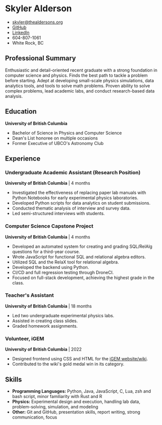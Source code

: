 # Skyler Alderson

* [skyler@thealdersons.org](mailto:skyler@thealdersons.org)
* [GitHub](https://github.com/Finkch)
* [LinkedIn](https://www.linkedin.com/in/skyler-alderson-b91a2a30b/)
* 604-807-1061
* White Rock, BC


## Professional Summary

Enthusiastic and detail-oriented recent graduate with a strong foundation in computer science and physics. Finds the best path to tackle a problem before starting. Adept at developing small-scale physics simulations, data analytics tools, and tools to solve math problems. Proven ability to solve complex problems, lead academic labs, and conduct research-based data analysis.


## Education

**University of British Columbia**
- Bachelor of Science in Physics and Computer Science
- Dean's List honoree on multiple occasions
- Former Executive of UBCO's Astronomy Club


## Experience

### Undergraduate Academic Assistant (Research Position)
**University of British Columbia** | 4 months
- Investigated the effectiveness of replacing paper lab manuals with Python Notebooks for early experimental physics laboratories.
- Developed Python scripts for data analytics on student submissions.
- Conducted thematic analysis of interview and survey data.
- Led semi-structured interviews with students.

### Computer Science Capstone Project
**University of British Columbia** | 4 months
- Developed an automated system for creating and grading SQL/RelAlg questions for a third-year course.
- Wrote JavaScript for functional SQL and relational algebra editors.
- Utilized SQL and the RelaX tool for relational algebra.
- Developed the backend using Python.
- CI/CD and full regression testing through DroneCI.
- Focused on full-stack development, achieving the highest grade in the class.

### Teacher's Assistant
**University of British Columbia** | 18 months
- Led two undergraduate experimental physics labs.
- Assisted in creating class slides.
- Graded homework assignments.

### Volunteer, iGEM
**University of British Columbia** | 2022
- Designed frontend using CSS and HTML for the [iGEM website/wiki](https://2022.igem.wiki/ubc-okanagan/).
- Contributed to the wiki's gold medal win in its category.


## Skills

- **Programming Languages:** Python, Java, JavaScript, C, Lua, zsh and bash script, minor familiarity with Rust and R
- **Physics:** Experimental design and execution, handling lab data, problem-solving, simulation, and modeling
- **Other:** Git and GitHub, presentation skills, report writing, strong communication, focus